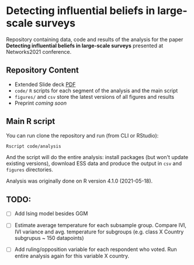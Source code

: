 # Detecting influential beliefs in large-scale surveys

Repository containing data, code and results of the analysis for the paper **Detecting influential beliefs in large-scale surveys** presented at Networks2021 conference.

## Repository Content

-   Extended Slide deck [PDF](/deck/deck.pdf)
-   `code/` `R` scripts for each segment of the analysis and the main script
-   `figures/` and `csv` store the latest versions of all figures and results
-   Preprint *coming soon*

## Main R script

You can run clone the repository and run (from CLI or RStudio):

```bash
Rscript code/analysis
```

And the script will do the entire analysis: install packages (but won't update existing versions), download ESS data and produce the output in `csv` and `figures` directories.

Analysis was originally done on R version 4.1.0 (2021-05-18).


## TODO:

-   [ ] Add Ising model besides GGM

-   [ ] Estimate average temperature for each subsample group. Compare IVI, IVI variance and avg. temperature for subgroups (e.g. class X Country subgrupus \~ 150 datapoints)

-   [ ] Add ruling/opposition variable for each respondent who voted. Run entire analysis again for this variable X country.

